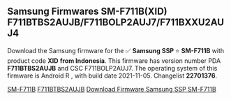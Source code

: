 <h2>Samsung Firmwares SM-F711B(XID) F711BTBS2AUJB/F711BOLP2AUJ7/F711BXXU2AUJ4</h2>
Download the Samsung firmware for the ✅ <strong>Samsung SSP </strong> ⭐ <strong>SM-F711B</strong> with product code <strong>XID</strong> <strong> from Indonesia</strong>. This firmware has version number PDA <strong>F711BTBS2AUJB</strong> and CSC F711BOLP2AUJ7. The operating system of this firmware is Android R , with build date 2021-11-05. Changelist <strong>22701376</strong>.


[SM-F711B](https://samfirm.shop/samsung/model/SM-F711B)
[F711BTBS2AUJB](https://samfirm.shop/samsung/pda/F711BTBS2AUJB)
[Download Firmware Samsung SSP SM-F711B](https://samfirm.shop/samsung/firmware/471998)
